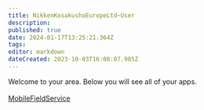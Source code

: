 ```yaml
---
title: NikkenKosakushoEuropeLtd~User
description: 
published: true
date: 2024-01-17T13:25:21.364Z
tags: 
editor: markdown
dateCreated: 2023-10-03T16:08:07.985Z
---
```


Welcome to your area. Below you will see all of your apps.<br><br>[MobileFieldService](/Apps/MobileFieldService)<br>